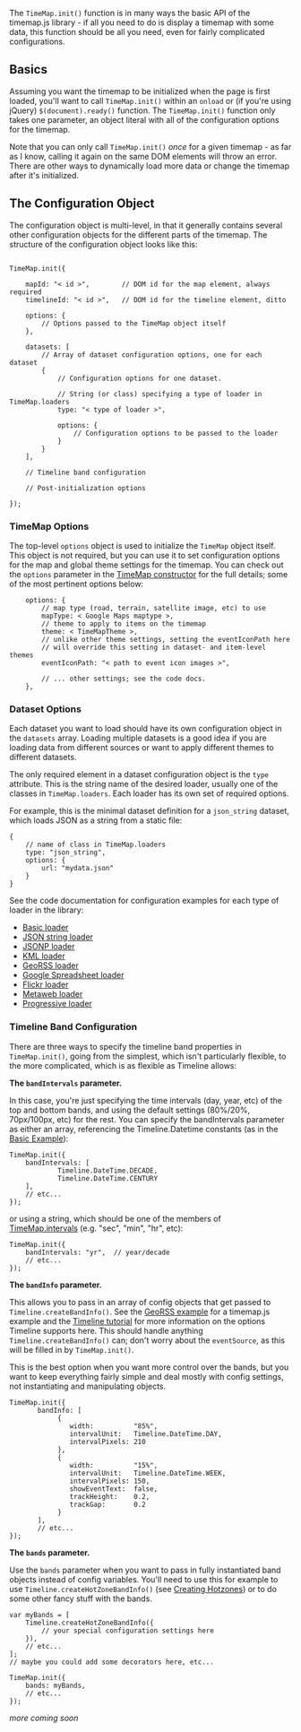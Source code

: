 The `TimeMap.init()` function is in many ways the basic API of the timemap.js library - if all you need to do is display a timemap with some data, this function should be all you need, even for fairly complicated configurations.

## Basics ##

Assuming you want the timemap to be initialized when the page is first loaded, you'll want to call `TimeMap.init()` within an `onload` or (if you're using jQuery) `$(document).ready()` function. The `TimeMap.init()` function only takes one parameter, an object literal with all of the configuration options for the timemap.

Note that you can only call `TimeMap.init()` _once_ for a given timemap - as far as I know, calling it again on the same DOM elements will throw an error. There are other ways to dynamically load more data or change the timemap after it's initialized.

## The Configuration Object ##

The configuration object is multi-level, in that it generally contains several other configuration objects for the different parts of the timemap. The structure of the configuration object looks like this:

```

TimeMap.init({

    mapId: "< id >",        // DOM id for the map element, always required
    timelineId: "< id >",   // DOM id for the timeline element, ditto
    
    options: {
        // Options passed to the TimeMap object itself
    },
    
    datasets: [
        // Array of dataset configuration options, one for each dataset
        {
            // Configuration options for one dataset.
            
            // String (or class) specifying a type of loader in TimeMap.loaders
            type: "< type of loader >", 
            
            options: {
                // Configuration options to be passed to the loader
            }
        }
    ],
    
    // Timeline band configuration
    
    // Post-initialization options

});

```

### TimeMap Options ###

The top-level `options` object is used to initialize the `TimeMap` object itself. This object is not required, but you can use it to set configuration options for the map and global theme settings for the timemap. You can check out the `options` parameter in the [TimeMap constructor](http://timemap.googlecode.com/svn/tags/1.6/docs/symbols/TimeMap.html#constructor) for the full details; some of the most pertinent options below:

```
    options: {
        // map type (road, terrain, satellite image, etc) to use
        mapType: < Google Maps maptype >,
        // theme to apply to items on the timemap
        theme: < TimeMapTheme >,
        // unlike other theme settings, setting the eventIconPath here
        // will override this setting in dataset- and item-level themes
        eventIconPath: "< path to event icon images >",

        // ... other settings; see the code docs.
    },
```

### Dataset Options ###

Each dataset you want to load should have its own configuration object in the `datasets` array. Loading multiple datasets is a good idea if you are loading data from different sources or want to apply different themes to different datasets.

The only required element in a dataset configuration object is the `type` attribute. This is the string name of the desired loader, usually one of the classes in `TimeMap.loaders`. Each loader has its own set of required options.

For example, this is the minimal dataset definition for a `json_string` dataset, which loads JSON as a string from a static file:
```
{
    // name of class in TimeMap.loaders
    type: "json_string",
    options: {
        url: "mydata.json"
    }
}
```

See the code documentation for configuration examples for each type of loader in the library:
  * [Basic loader](http://timemap.googlecode.com/svn/tags/1.6/docs/symbols/TimeMap.loaders.basic.html)
  * [JSON string loader](http://timemap.googlecode.com/svn/tags/1.6/docs/symbols/TimeMap.loaders.json_string.html)
  * [JSONP loader](http://timemap.googlecode.com/svn/tags/1.6/docs/symbols/TimeMap.loaders.jsonp.html)
  * [KML loader](http://timemap.googlecode.com/svn/tags/1.6/docs/symbols/TimeMap.loaders.kml.html)
  * [GeoRSS loader](http://timemap.googlecode.com/svn/tags/1.6/docs/symbols/TimeMap.loaders.georss.html)
  * [Google Spreadsheet loader](http://timemap.googlecode.com/svn/tags/1.6/docs/symbols/TimeMap.loaders.gss.html)
  * [Flickr loader](http://timemap.googlecode.com/svn/tags/1.6/docs/symbols/TimeMap.loaders.flickr.html)
  * [Metaweb loader](http://timemap.googlecode.com/svn/tags/1.6/docs/symbols/TimeMap.loaders.metaweb.html)
  * [Progressive loader](http://timemap.googlecode.com/svn/tags/1.6/docs/symbols/TimeMap.loaders.progressive.html)

### Timeline Band Configuration ###

There are three ways to specify the timeline band properties in `TimeMap.init()`, going from the simplest, which isn't particularly flexible, to the more complicated, which is as flexible as Timeline allows:

**The `bandIntervals` parameter.**

In this case, you're just specifying the  time intervals (day, year, etc) of the top and bottom bands, and using the  default settings (80%/20%, 70px/100px, etc) for the rest. You can specify  the bandIntervals parameter as either an array, referencing the
Timeline.Datetime constants (as in the [Basic Example](http://timemap.googlecode.com/svn/trunk/examples/basic.html)):
```
TimeMap.init({ 
    bandIntervals: [ 
            Timeline.DateTime.DECADE, 
            Timeline.DateTime.CENTURY 
    ], 
    // etc... 
});
```

or using a string, which should be one of the members of [TimeMap.intervals](http://timemap.googlecode.com/svn/tags/1.6/docs/symbols/TimeMap.intervals.html) (e.g. "sec", "min", "hr", etc):
```
TimeMap.init({ 
    bandIntervals: "yr",  // year/decade 
    // etc... 
});
```

**The `bandInfo` parameter.**

This allows you to pass in an array of config objects that get passed to `Timeline.createBandInfo()`. See the [GeoRSS example](http://timemap.googlecode.com/svn/trunk/examples/earthquake_georss.html) for a timemap.js example and the [Timeline tutorial](http://code.google.com/p/simile-widgets/wiki/Timeline_GettingStarted) for more information on the options Timeline supports here. This should handle anything `Timeline.createBandInfo()` can; don't worry about the `eventSource`, as this will be filled in by `TimeMap.init()`.

This is the best option when you  want more control over the bands, but you want to keep everything fairly simple and deal mostly with config settings, not instantiating and  manipulating objects.
```
TimeMap.init({ 
       bandInfo: [ 
            { 
               width:          "85%", 
               intervalUnit:   Timeline.DateTime.DAY, 
               intervalPixels: 210 
            }, 
            { 
               width:          "15%", 
               intervalUnit:   Timeline.DateTime.WEEK, 
               intervalPixels: 150, 
               showEventText:  false, 
               trackHeight:    0.2, 
               trackGap:       0.2 
            } 
       ], 
       // etc... 
}); 
```

**The `bands` parameter.**

Use the `bands` parameter when you want to pass in fully instantiated band objects instead of config variables. You'll need to use this for example to use `Timeline.createHotZoneBandInfo()` (see
[Creating Hotzones](http://code.google.com/p/simile-widgets/wiki/Timeline_CreatingHotzones)) or to do some other fancy stuff with the bands.

```
var myBands = [
    Timeline.createHotZoneBandInfo({
        // your special configuration settings here
    }),
    // etc...
];
// maybe you could add some decorators here, etc...

TimeMap.init({ 
    bands: myBands, 
    // etc... 
});
```


_more coming soon_